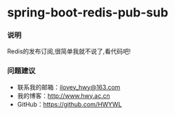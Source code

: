 # spring-boot-redis-pub-sub

### 说明
Redis的发布订阅,很简单我就不说了,看代码吧!

### 问题建议

- 联系我的邮箱：ilovey_hwy@163.com
- 我的博客：http://www.hwy.ac.cn
- GitHub：https://github.com/HWYWL